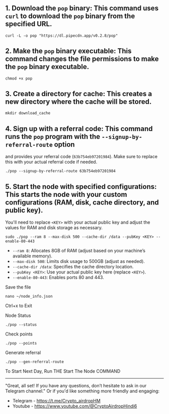 ## 1. Download the `pop` binary: This command uses `curl` to download the `pop` binary from the specified URL.
```
curl -L -o pop "https://dl.pipecdn.app/v0.2.8/pop"
```

## 2. Make the `pop` binary executable: This command changes the file permissions to make the `pop` binary executable.
```
chmod +x pop
```

## 3. Create a directory for cache: This creates a new directory where the cache will be stored.
```
mkdir download_cache
```
## 4. Sign up with a referral code: This command runs the `pop` program with the `--signup-by-referral-route` option 
and provides your referral code (`63b754eb97201984`). Make sure to replace this with your actual referral code if needed.
```
./pop --signup-by-referral-route 63b754eb97201984
```

## 5. Start the node with specified configurations: This starts the node with your custom configurations (RAM, disk, cache directory, and public key).
You'll need to replace `<KEY>` with your actual public key and adjust the values for RAM and disk storage as necessary.
```
sudo ./pop --ram 8 --max-disk 500 --cache-dir /data --pubKey <KEY> --enable-80-443
```
* `--ram 8`: Allocates 8GB of RAM (adjust based on your machine’s available memory).
* `--max-disk 500`: Limits disk usage to 500GB (adjust as needed).
* `--cache-dir /data`: Specifies the cache directory location.
* `--pubKey <KEY>`: Use your actual public key here (replace `<KEY>`).
* `--enable-80-443`: Enables ports 80 and 443.

Save the file
```
nano ~/node_info.json
```
Ctrl+x to Exit

Node Status
```
./pop --status
```
Check points
```
./pop --points
```
Generate referral
```
./pop --gen-referral-route
```
To Start Next Day, Run THE Start The Node COMMAND

 ---------------------------------------------------------------------------------------------------------------------------

"Great, all set! If you have any questions, don’t hesitate to ask in our Telegram channel."
Or if you'd like something more friendly and engaging:
- Telegram - https://t.me/Crypto_airdropHM
- Youtube - https://www.youtube.com/@CryptoAirdropHindi6
